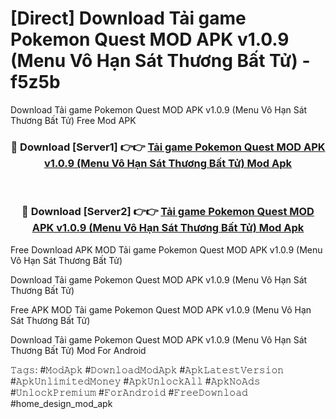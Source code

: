 # [Direct] Download Tải game Pokemon Quest MOD APK v1.0.9 (Menu Vô Hạn Sát Thương Bất Tử) - f5z5b
Download Tải game Pokemon Quest MOD APK v1.0.9 (Menu Vô Hạn Sát Thương Bất Tử) Free Mod APK

<div align="center">
<h3>🔴 Download [Server1] 👉👉 <a href="https://apk-comot.site?title=Tải_game_Pokemon_Quest_MOD_APK_v1.0.9_(Menu_Vô_Hạn_Sát_Thương_Bất_Tử)">Tải game Pokemon Quest MOD APK v1.0.9 (Menu Vô Hạn Sát Thương Bất Tử) Mod Apk</a></h3><br>

<h3>🔴 Download [Server2] 👉👉 <a href="https://apk-comot.site?title=Tải_game_Pokemon_Quest_MOD_APK_v1.0.9_(Menu_Vô_Hạn_Sát_Thương_Bất_Tử)">Tải game Pokemon Quest MOD APK v1.0.9 (Menu Vô Hạn Sát Thương Bất Tử) Mod Apk</a></h3>
</div>


Free Download APK MOD Tải game Pokemon Quest MOD APK v1.0.9 (Menu Vô Hạn Sát Thương Bất Tử)

Download Tải game Pokemon Quest MOD APK v1.0.9 (Menu Vô Hạn Sát Thương Bất Tử) 

Free APK MOD Tải game Pokemon Quest MOD APK v1.0.9 (Menu Vô Hạn Sát Thương Bất Tử) 

Download Tải game Pokemon Quest MOD APK v1.0.9 (Menu Vô Hạn Sát Thương Bất Tử) Mod For Android

𝚃𝚊𝚐𝚜: #𝙼𝚘𝚍𝙰𝚙𝚔 #𝙳𝚘𝚠𝚗𝚕𝚘𝚊𝚍𝙼𝚘𝚍𝙰𝚙𝚔 #𝙰𝚙𝚔𝙻𝚊𝚝𝚎𝚜𝚝𝚅𝚎𝚛𝚜𝚒𝚘𝚗 #𝙰𝚙𝚔𝚄𝚗𝚕𝚒𝚖𝚒𝚝𝚎𝚍𝙼𝚘𝚗𝚎𝚢 #𝙰𝚙𝚔𝚄𝚗𝚕𝚘𝚌𝚔𝙰𝚕𝚕 #𝙰𝚙𝚔𝙽𝚘𝙰𝚍𝚜 #𝚄𝚗𝚕𝚘𝚌𝚔𝙿𝚛𝚎𝚖𝚒𝚞𝚖 #𝙵𝚘𝚛𝙰𝚗𝚍𝚛𝚘𝚒𝚍 #𝙵𝚛𝚎𝚎𝙳𝚘𝚠𝚗𝚕𝚘𝚊𝚍 #home_design_mod_apk